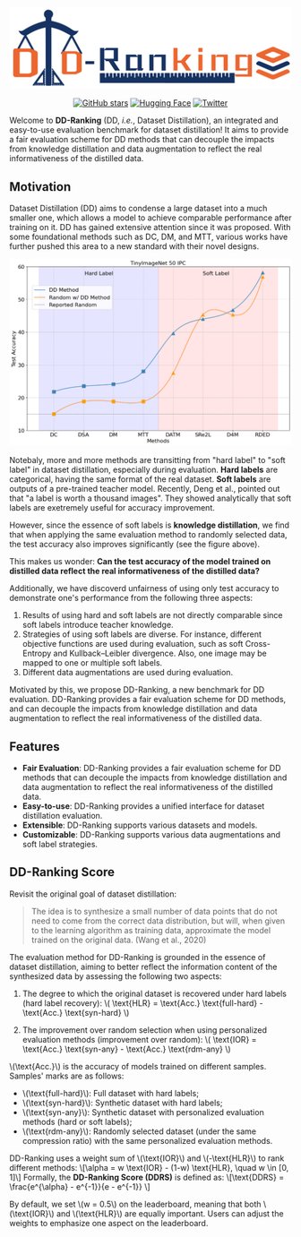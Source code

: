 <span style="display: block; text-align: center;">
<img src="static/logo.png" alt="logo"/>
</span>

<span style="display: block; text-align: center;">

[![GitHub stars](https://img.shields.io/github/stars/NUS-HPC-AI-Lab/DD-Ranking?style=flat&logo=github)](https://github.com/NUS-HPC-AI-Lab/DD-Ranking)
[![Hugging Face](https://img.shields.io/badge/🤗%20Hugging%20Face-Leaderboard-yellow?style=flat)](https://huggingface.co/spaces/Soptq/DD-Ranking)
[![Twitter](https://img.shields.io/badge/Twitter-Follow-blue?style=flat&logo=twitter)](https://twitter.com/DD_Ranking)

</span>

Welcome to **DD-Ranking** (DD, *i.e.*, Dataset Distillation), an integrated and easy-to-use evaluation benchmark for dataset distillation! It aims to provide a fair evaluation scheme for DD methods that can decouple the impacts from knowledge distillation and data augmentation to reflect the real informativeness of the distilled data.

## Motivation
Dataset Distillation (DD) aims to condense a large dataset into a much smaller one, which allows a model to achieve comparable performance after training on it. DD has gained extensive attention since it was proposed. With some foundational methods such as DC, DM, and MTT, various works have further pushed this area to a new standard with their novel designs.

![history](static/history.png)

Notebaly, more and more methods are transitting from "hard label" to "soft label" in dataset distillation, especially during evaluation. **Hard labels** are categorical, having the same format of the real dataset. **Soft labels** are outputs of a pre-trained teacher model. 
Recently, Deng et al., pointed out that "a label is worth a thousand images". They showed analytically that soft labels are exetremely useful for accuracy improvement. 

However, since the essence of soft labels is **knowledge distillation**, we find that when applying the same evaluation method to randomly selected data, the test accuracy also improves significantly (see the figure above).

This makes us wonder: **Can the test accuracy of the model trained on distilled data reflect the real informativeness of the distilled data?**

Additionally, we have discoverd unfairness of using only test accuracy to demonstrate one's performance from the following three aspects:
1. Results of using hard and soft labels are not directly comparable since soft labels introduce teacher knowledge.
2. Strategies of using soft labels are diverse. For instance, different objective functions are used during evaluation, such as soft Cross-Entropy and Kullback–Leibler divergence. Also, one image may be mapped to one or multiple soft labels.
3. Different data augmentations are used during evaluation.

Motivated by this, we propose DD-Ranking, a new benchmark for DD evaluation. DD-Ranking provides a fair evaluation scheme for DD methods, and can decouple the impacts from knowledge distillation and data augmentation to reflect the real informativeness of the distilled data.

## Features

- **Fair Evaluation**: DD-Ranking provides a fair evaluation scheme for DD methods that can decouple the impacts from knowledge distillation and data augmentation to reflect the real informativeness of the distilled data.
- **Easy-to-use**: DD-Ranking provides a unified interface for dataset distillation evaluation.
- **Extensible**: DD-Ranking supports various datasets and models.
- **Customizable**: DD-Ranking supports various data augmentations and soft label strategies.

## DD-Ranking Score

Revisit the original goal of dataset distillation: 
> The idea is to synthesize a small number of data points that do not need to come from the correct data distribution, but will, when given to the learning algorithm as training data, approximate the model trained on the original data. (Wang et al., 2020)
>

The evaluation method for DD-Ranking is grounded in the essence of dataset distillation, aiming to better reflect the information content of the synthesized data by assessing the following two aspects:  
1. The degree to which the original dataset is recovered under hard labels (hard label recovery): \\( \text{HLR} = \text{Acc.} \text{full-hard} - \text{Acc.} \text{syn-hard} \\)

2. The improvement over random selection when using personalized evaluation methods (improvement over random): \\( \text{IOR} = \text{Acc.} \text{syn-any} - \text{Acc.} \text{rdm-any} \\)

\\(\text{Acc.}\\) is the accuracy of models trained on different samples. Samples' marks are as follows:

- \\(\text{full-hard}\\): Full dataset with hard labels;
- \\(\text{syn-hard}\\): Synthetic dataset with hard labels;
- \\(\text{syn-any}\\): Synthetic dataset with personalized evaluation methods (hard or soft labels);
- \\(\text{rdm-any}\\): Randomly selected dataset (under the same compression ratio) with the same personalized evaluation methods.

DD-Ranking uses a weight sum of \\(\text{IOR}\\) and \\(-\text{HLR}\\) to rank different methods:
\\[\alpha = w \text{IOR} - (1-w) \text{HLR}, \quad w \in [0, 1]\\]
Formally, the **DD-Ranking Score (DDRS)** is defined as:
\\[\text{DDRS} = \frac{e^{\alpha} - e^{-1}}{e - e^{-1}} \\]

By default, we set \\(w = 0.5\\) on the leaderboard, meaning that both \\(\text{IOR}\\) and \\(\text{HLR}\\) are equally important. Users can adjust the weights to emphasize one aspect on the leaderboard.

